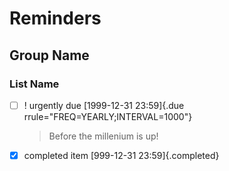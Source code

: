 # Reminders

## Group Name

### List Name

- [ ] ! urgently due [1999-12-31 23:59]{.due rrule="FREQ=YEARLY;INTERVAL=1000"}
  > Before the millenium is up!
- [x] completed item [999-12-31 23:59]{.completed}
